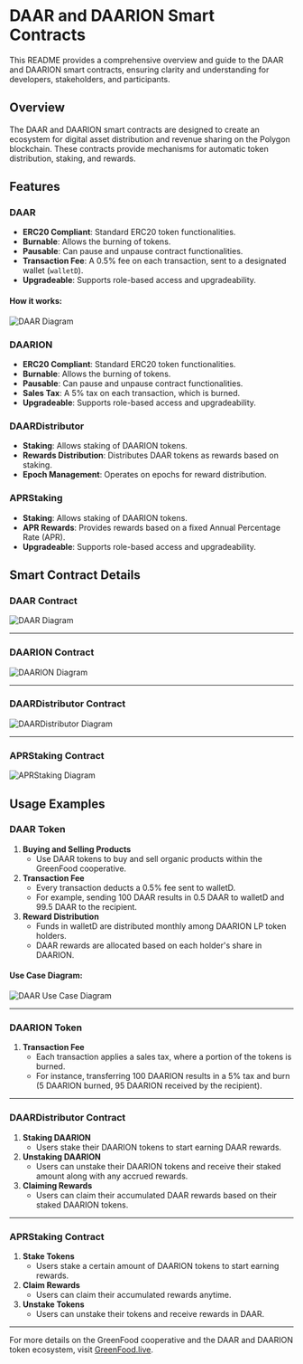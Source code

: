 # DAAR and DAARION Smart Contracts
This README provides a comprehensive overview and guide to the DAAR and DAARION smart contracts, ensuring clarity and understanding for developers, stakeholders, and participants.

## Overview

The DAAR and DAARION smart contracts are designed to create an ecosystem for digital asset distribution and revenue sharing on the Polygon blockchain. These contracts provide mechanisms for automatic token distribution, staking, and rewards.

## Features

### DAAR
- **ERC20 Compliant**: Standard ERC20 token functionalities.
- **Burnable**: Allows the burning of tokens.
- **Pausable**: Can pause and unpause contract functionalities.
- **Transaction Fee**: A 0.5% fee on each transaction, sent to a designated wallet (`walletD`).
- **Upgradeable**: Supports role-based access and upgradeability.
#### How it works:

![DAAR Diagram](https://raw.githubusercontent.com/connectplatform/daarion/main/diagrams/DAAR-concept.en-US.svg)

### DAARION
- **ERC20 Compliant**: Standard ERC20 token functionalities.
- **Burnable**: Allows the burning of tokens.
- **Pausable**: Can pause and unpause contract functionalities.
- **Sales Tax**: A 5% tax on each transaction, which is burned.
- **Upgradeable**: Supports role-based access and upgradeability.

### DAARDistributor
- **Staking**: Allows staking of DAARION tokens.
- **Rewards Distribution**: Distributes DAAR tokens as rewards based on staking.
- **Epoch Management**: Operates on epochs for reward distribution.

### APRStaking
- **Staking**: Allows staking of DAARION tokens.
- **APR Rewards**: Provides rewards based on a fixed Annual Percentage Rate (APR).
- **Upgradeable**: Supports role-based access and upgradeability.

## Smart Contract Details

### DAAR Contract

![DAAR Diagram](https://raw.githubusercontent.com/connectplatform/daarion/main/diagrams/DAAR-flow.en-US.svg)

---

### DAARION Contract

![DAARION Diagram](https://raw.githubusercontent.com/connectplatform/daarion/main/diagrams/DAARION-flow.en-US.svg)

---
### DAARDistributor Contract

![DAARDistributor Diagram](https://raw.githubusercontent.com/connectplatform/daarion/main/diagrams/DAARDistributor-flow.en-US.svg)

---
### APRStaking Contract

![APRStaking Diagram](https://raw.githubusercontent.com/connectplatform/daarion/main/diagrams/APRstaking-flow.en-US.svg)

## Usage Examples

### DAAR Token

1. **Buying and Selling Products**
   - Use DAAR tokens to buy and sell organic products within the GreenFood cooperative.
2. **Transaction Fee**
   - Every transaction deducts a 0.5% fee sent to walletD.
   - For example, sending 100 DAAR results in 0.5 DAAR to walletD and 99.5 DAAR to the recipient.
3. **Reward Distribution**
   - Funds in walletD are distributed monthly among DAARION LP token holders.
   - DAAR rewards are allocated based on each holder's share in DAARION.
#### Use Case Diagram:

![DAAR Use Case Diagram](https://raw.githubusercontent.com/connectplatform/daarion/main/diagrams/DAAR-use-case.en-US.svg)

---

### DAARION Token

1. **Transaction Fee**
   - Each transaction applies a sales tax, where a portion of the tokens is burned.
   - For instance, transferring 100 DAARION results in a 5% tax and burn (5 DAARION burned, 95 DAARION received by the recipient).

---

### DAARDistributor Contract

1. **Staking DAARION**
   - Users stake their DAARION tokens to start earning DAAR rewards.
2. **Unstaking DAARION**
   - Users can unstake their DAARION tokens and receive their staked amount along with any accrued rewards.
3. **Claiming Rewards**
   - Users can claim their accumulated DAAR rewards based on their staked DAARION tokens.

---

### APRStaking Contract

1. **Stake Tokens**
   - Users stake a certain amount of DAARION tokens to start earning rewards.
2. **Claim Rewards**
   - Users can claim their accumulated rewards anytime.
3. **Unstake Tokens**
   - Users can unstake their tokens and receive rewards in DAAR.


---

For more details on the GreenFood cooperative and the DAAR and DAARION token ecosystem, visit [GreenFood.live](https://greenfood.live).
